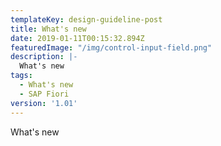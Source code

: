 ```yaml
---
templateKey: design-guideline-post
title: What's new
date: 2019-01-11T00:15:32.894Z
featuredImage: "/img/control-input-field.png"
description: |-
  What's new
tags:
  - What's new
  - SAP Fiori
version: '1.01'
---
```






What's new
